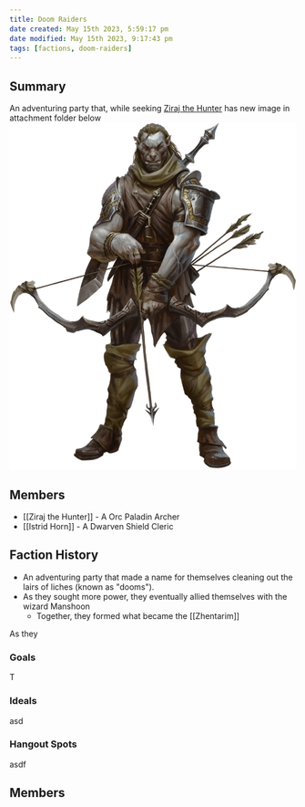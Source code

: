 ```yaml
---
title: Doom Raiders
date created: May 15th 2023, 5:59:17 pm
date modified: May 15th 2023, 9:17:43 pm
tags: [factions, doom-raiders]
---
```

## Summary
An adventuring party that, while seeking [Ziraj the Hunter](Ziraj%20the%20Hunter.md)
has new image in attachment folder below
![](Ziraj.png)

## Members
- [[Ziraj the Hunter]] - A Orc Paladin Archer
- [[Istrid Horn]] - A Dwarven Shield Cleric

## Faction History
- An adventuring party that made a name for themselves cleaning out the lairs of liches (known as "dooms").
- As they sought more power, they eventually allied themselves with the wizard Manshoon
	- Together, they formed what became the [[Zhentarim]]

As they

### Goals
T
### Ideals
asd
### Hangout Spots
asdf

## Members
